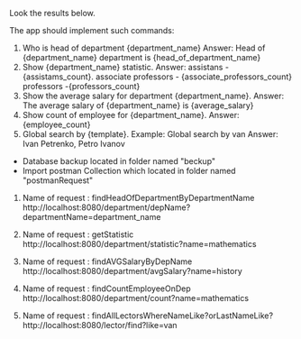 
Look the results below.

The app should implement such commands:
1. Who is head of department {department_name}
Answer: Head of {department_name} department is
{head_of_department_name}
2. Show {department_name} statistic.
Answer: assistans - {assistams_count}.
associate professors - {associate_professors_count}
professors -{professors_count}
3. Show the average salary for department {department_name}.
Answer: The average salary of {department_name} is
{average_salary}
4. Show count of employee for {department_name}.
Answer: {employee_count}
5. Global search by {template}.
Example: Global search by van
Answer: Ivan Petrenko, Petro Ivanov


* Database backup located in folder named "beckup"
* Import postman Collection which located in folder named "postmanRequest"
1. Name of request :    findHeadOfDepartmentByDepartmentName
http://localhost:8080/department/depName?departmentName=department_name

2. Name of request :    getStatistic    
http://localhost:8080/department/statistic?name=mathematics

3. Name of request : findAVGSalaryByDepName
http://localhost:8080/department/avgSalary?name=history

4. Name of request :  findCountEmployeeOnDep
http://localhost:8080/department/count?name=mathematics

5. Name of request :  findAllLectorsWhereNameLike?orLastNameLike?
http://localhost:8080/lector/find?like=van
 